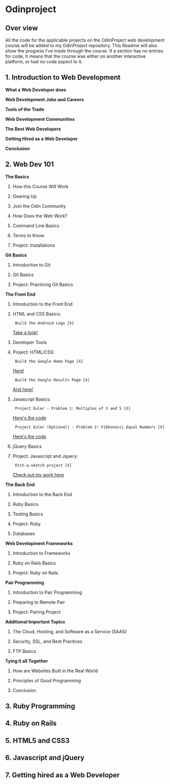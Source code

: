 # Odinproject

## Over view

All the code for the applicable projects on the OdinProject web development course will be added to my OdinProject repository.
This Readme will also show the progress I've made through the course.
If a section has no entries for code, it means that the course was either on another interactive platform, or had no code aspect to it.

## 1. Introduction to Web Development

**What a Web Developer does**

**Web Development Jobs and Careers**

**Tools of the Trade**

**Web Development Communities**

**The Best Web Developers**

**Getting Hired as a Web Developer**

**Conclusion**

## 2. Web Dev 101

**The Basics**

1. How this Course Will Work

2. Gearing Up

3. Join the Odin Community

4. How Does the Web Work?

5. Command Line Basics

6. Terms to Know

7. Project: Installations

**Git Basics**

1. Introduction to Git

2. Git Basics

3. Project: Practicing Git Basics

**The Front End**

1. Introduction to the Front End

2. HTML and CSS Basics:
    
        Build the Android Logo [X] 
    <a href="https://github.com/OJBridger/Odinproject/tree/master/Web%20Dev%20101/Android%20Logo">Take a look!</a>
    
3. Developer Tools
            
4. Project: HTML/CSS:
    
        Build the Google Home Page [X] 
    <a href="https://github.com/OJBridger/Odinproject/tree/master/Web%20Dev%20101/Google%20Home%20Page/Home%20Page">Here!</a>
        
        Build the Google Results Page [X] 
    <a href="https://github.com/OJBridger/Odinproject/tree/master/Web%20Dev%20101/Google%20Home%20Page/Results%20Page">And here!</a>
           
5. Javascript Basics:

        Project Euler - Problem 1: Multiples of 3 and 5 [X] 
    <a href="https://github.com/OJBridger/Odinproject/blob/master/Web%20Dev%20101/Javascript%20Basics/multiples.js">Here's the code</a>

        Project Euler (Optional) - Problem 2: Fibbonacci Equal Numbers [X] 
    <a href="https://github.com/OJBridger/Odinproject/blob/master/Web%20Dev%20101/Javascript%20Basics/fibonacci.js">Here's the code</a>
    
6. jQuery Basics

7. Project: Javascript and Jquery:

        Etch-a-sketch project [X] 
    <a href="https://github.com/OJBridger/Odinproject/tree/master/Web%20Dev%20101/Etchasketch">Check out my work here</a>
        
**The Back End**

1. Introduction to the Back End

2. Ruby Basics

3. Testing Basics

4. Project: Ruby

5. Databases

**Web Development Frameworks**

1. Introduction to Frameworks

2. Ruby on Rails Basics

3. Project: Ruby on Rails

**Pair Programming**

1. Introduction to Pair Programming

2. Preparing to Remote Pair

3. Project: Pairing Project

**Additional Important Topics**

1. The Cloud, Hosting, and Software as a Service (SAAS)

2. Security, SSL, and Best Practices

3. FTP Basics

**Tying it all Together**

1. How are Websites Built in the Real World

2. Principles of Good Programming

3. Conclusion
        
## 3. Ruby Programming

## 4. Ruby on Rails

## 5. HTML5 and CSS3

## 6. Javascript and jQuery

## 7. Getting hired as a Web Developer

